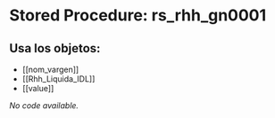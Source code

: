 # Stored Procedure: rs_rhh_gn0001

## Usa los objetos:
- [[nom_vargen]]
- [[Rhh_Liquida_IDL]]
- [[value]]

*No code available.*
